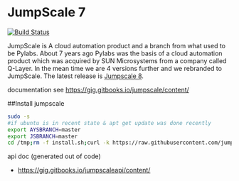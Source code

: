JumpScale 7
===========

[![Build Status](http://ci.codescalers.com/buildStatus/icon?job=Jumpscale7-build)](http://ci.codescalers.com/job/Jumpscale7-build/)

JumpScale is A cloud automation product and a branch from what used to be Pylabs. About 7 years ago Pylabs was the basis of a cloud automation product which was acquired by SUN Microsystems from a company called Q-Layer. In the mean time we are 4 versions further and we rebranded to JumpScale. The latest release is [Jumpscale 8](https://github.com/jumpscale/jumpscale_core8).

documentation see
https://gig.gitbooks.io/jumpscale/content/

##Install jumpscale

```bash
sudo -s
#if ubuntu is in recent state & apt get update was done recently
export AYSBRANCH=master
export JSBRANCH=master
cd /tmp;rm -f install.sh;curl -k https://raw.githubusercontent.com/jumpscale7/jumpscale_core7/master/install/install.sh > install.sh;bash install.sh
```

api doc (generated out of code)
- https://gig.gitbooks.io/jumpscaleapi/content/
